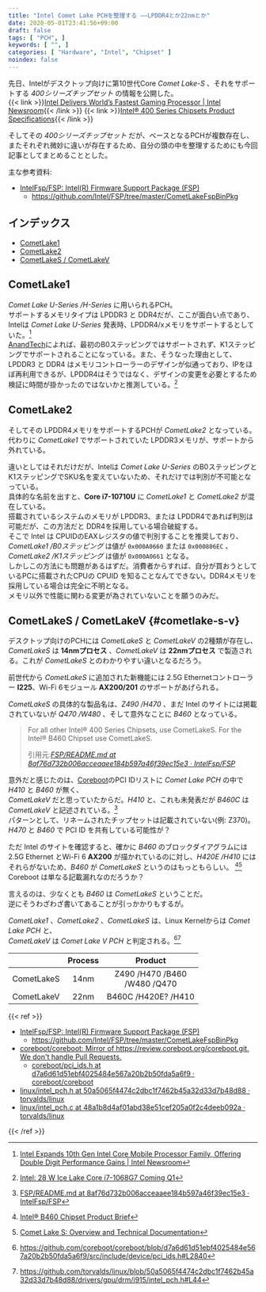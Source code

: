 ```yaml
---
title: "Intel Comet Lake PCHを整理する ――LPDDR4とか22nmとか"
date: 2020-05-01T23:41:56+09:00
draft: false
tags: [ "PCH", ]
keywords: [ "", ]
categories: [ "Hardware", "Intel", "Chipset" ]
noindex: false
---
```


先日、Intelがデスクトップ向けに第10世代Core *Comet Lake-S* 、それをサポートする *400シリーズチップセット* の情報を公開した。  
{{< link >}}[Intel Delivers World’s Fastest Gaming Processor | Intel Newsroom](https://newsroom.intel.com/news/intel-delivers-worlds-fastest-gaming-processor/){{< /link >}}
{{< link >}}[Intel® 400 Series Chipsets Product Specifications](https://ark.intel.com/content/www/us/en/ark/products/series/201843/intel-400-series-chipsets.html){{< /link >}}

そしてその *400シリーズチップセット* だが、ベースとなるPCHが複数存在し、またそれぞれ微妙に違いが存在するため、自分の頭の中を整理するためにも今回記事としてまとめることとした。  

主な参考資料:

 * [IntelFsp/FSP: Intel(R) Firmware Support Package (FSP)](https://github.com/Intel/FSP)
    * <https://github.com/Intel/FSP/tree/master/CometLakeFspBinPkg>


## インデックス

 * [CometLake1](#cometlake1)
 * [CometLake2](#cometlake2)
 * [CometLakeS / CometLakeV](#cometlake-s-v)

## CometLake1
*Comet Lake U-Series /H-Series* に用いられるPCH。  
サポートするメモリタイプは LPDDR3 と DDR4だが、ここが面白い点であり、Intelは *Comet Lake U-Series* 発表時、LPDDR4/xメモリをサポートするとしていた。[^1]  
[AnandTech](https://www.anandtech.com)によれば、最初のB0ステッピングではサポートされず、K1ステッピングでサポートされることになっている。また、そうなった理由として、LPDDR3 と DDR4 はメモリコントローラーのデザインが似通っており、IPをほぼ再利用できるが、LPDDR4はそうではなく、デザインの変更を必要とするため検証に時間が掛かったのではないかと推測している。[^2]  

[^1]: [Intel Expands 10th Gen Intel Core Mobile Processor Family, Offering Double Digit Performance Gains | Intel Newsroom](https://newsroom.intel.com/news/intel-expands-10th-gen-intel-core-mobile-processor-family-offering-double-digit-performance-gains/)
[^2]: [Intel: 28 W Ice Lake Core i7-1068G7 Coming Q1](https://www.anandtech.com/show/15302/intel-28-w-ice-lake-core-i71068g7-coming-q1)

## CometLake2
そしてその LPDDR4メモリをサポートするPCHが *CometLake2* となっている。代わりに *CometLake1* でサポートされていた LPDDR3メモリが、サポートから外れている。  

違いとしてはそれだけだが、Intelは *Comet Lake U-Series* のB0ステッピングとK1ステッピングでSKU名を変えていないため、それだけでは判別が不可能となっている。  
具体的な名前を出すと、**Core i7-10710U** に *CometLake1* と *CometLake2* が混在している。  
搭載されているシステムのメモリが LPDDR3、または LPDDR4であれば判別は可能だが、この方法だと DDR4を採用している場合破綻する。  
そこで Intel は CPUIDのEAXレジスタの値で判別することを推奨しており、*CometLake1 /B0ステッピング* は値が `0x000A0660` または `0x000806EC` 、*CometLake2 /K1ステッピング* は値が `0x000A0661` となる。  
しかしこの方法にも問題があるはずだ。消費者からすれば、自分が買おうとしているPCに搭載されたCPUの CPUID を知ることなんてできない。DDR4メモリを採用している場合は完全に不明となる。  
メモリ以外で性能に関わる変更が為されていないことを願うのみだ。  


## CometLakeS / CometLakeV {#cometlake-s-v}
デスクトップ向けのPCHには *CometLakeS* と *CometLakeV* の2種類が存在し、  
*CometLakeS* は **14nmプロセス** 、*CometLakeV* は **22nmプロセス** で製造される。これが *CometLakeS* とのわかりやすい違いとなるだろう。  

前世代から *CometLakeS* に追加された新機能には 2.5G Ethernetコントローラー **I225**、Wi-Fi 6モジュール **AX200/201** のサポートがあげられる。  

*CometLakeS* の具体的な製品名は、*Z490 /H470* 、まだ Intel のサイトには掲載されていないが *Q470 /W480* 、そして意外なことに *B460* となっている。  

 > For all other Intel® 400 Series Chipsets, use CometLakeS. For the Intel® B460 Chipset use CometLakeS.
 >
 > 引用元:<cite>[FSP/README.md at 8af76d732b006acceaaee184b597a46f39ec15e3 · IntelFsp/FSP](https://github.com/Intel/FSP/blob/8af76d732b006acceaaee184b597a46f39ec15e3/CometLakeFspBinPkg/README.md)</cite>

意外だと感じたのは、[Coreboot](https://github.com/coreboo)のPCI IDリストに *Comet Lake PCH* の中で *H410* と *B460* が無く、  
*CometLakeV* だと思っていたからだ。*H410* と、これも未発表だが *B460C* は *CometLakeV* と記述されている。[^7]  
パターンとして、リネームされたチップセットは記載されていない(例: Z370)。  
*H470* と *B460* で PCI ID を共有している可能性が？  

ただ Intel のサイトを確認すると、確かに *B460* のブロックダイアグラムには 2.5G Ethernet とWi-Fi 6 **AX200** が描かれているのに対し、*H420E /H410* にはそれらがないため、*B460* が *CometLakeS* というのはもっともらしい。 [^5][^6]  
Coreboot は単なる記載漏れなのだろうか？  

言えるのは、少なくとも *B460* は *CometLakeS* ということだ。  
逆にそうわざわざ書いてあることが引っかかりもするが。  

[^5]: [Intel® B460 Chipset Product Brief](https://www.intel.com/content/www/us/en/products/docs/chipsets/desktop-chipsets/b460-chipset-brief.html?wapkw=b460)
[^6]: [Comet Lake S: Overview and Technical Documentation](https://www.intel.com/content/www/us/en/design/products-and-solutions/processors-and-chipsets/comet-lake-s/overview.html?wapkw=H410&grouping=EMT_Content%20Type&sort=title:asc)
[^7]: [FSP/README.md at 8af76d732b006acceaaee184b597a46f39ec15e3 · IntelFsp/FSP](https://github.com/Intel/FSP/blob/8af76d732b006acceaaee184b597a46f39ec15e3/CometLakeFspBinPkg/README.md)

*CometLake1* 、*CometLake2* 、*CometLakeS* は、Linux Kernelからは *Comet Lake PCH* と、  
*CometLakeV* は *Comet Lake V PCH* と判定される。[^3][^4]  

[^3]: <https://github.com/coreboot/coreboot/blob/d7a6d61d51ebf4025484e567a20b2b50fda5a6f9/src/include/device/pci_ids.h#L2840>
[^4]: <https://github.com/torvalds/linux/blob/50a5065f4474c2dbc1f7462b45a32d33d7b48d88/drivers/gpu/drm/i915/intel_pch.h#L44>

| | Process | Product |
| :--- | :---: | :---: |
| CometLakeS | 14nm | Z490 /H470 /B460<br>/W480 /Q470 |
| CometLakeV | 22nm | B460C /H420E? /H410 |

{{< ref >}}

 * [IntelFsp/FSP: Intel(R) Firmware Support Package (FSP)](https://github.com/Intel/FSP)
    * <https://github.com/Intel/FSP/tree/master/CometLakeFspBinPkg>
 * [coreboot/coreboot: Mirror of https://review.coreboot.org/coreboot.git. We don't handle Pull Requests.](https://github.com/coreboot/coreboot)
    * [coreboot/pci_ids.h at d7a6d61d51ebf4025484e567a20b2b50fda5a6f9 · coreboot/coreboot](https://github.com/coreboot/coreboot/blob/d7a6d61d51ebf4025484e567a20b2b50fda5a6f9/src/include/device/pci_ids.h#L2845)
 * [linux/intel_pch.h at 50a5065f4474c2dbc1f7462b45a32d33d7b48d88 · torvalds/linux](https://github.com/torvalds/linux/blob/50a5065f4474c2dbc1f7462b45a32d33d7b48d88/drivers/gpu/drm/i915/intel_pch.h#L44)
 * [linux/intel_pch.c at 48a1b8d4af01abd38e51cef205a0f2c4deeb092a · torvalds/linux](https://github.com/torvalds/linux/blob/48a1b8d4af01abd38e51cef205a0f2c4deeb092a/drivers/gpu/drm/i915/intel_pch.c)

{{< /ref >}}
